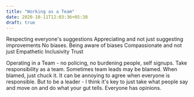 ```yaml
---
title: "Working as a Team"
date: 2020-10-11T12:03:36+05:30
draft: true
---
```


Respecting everyone's suggestions
Appreciating and not just suggesting improvements
No biases. Being aware of biases
Compassionate and not just Empathetic
Inclusivity
Trust

Operating in a Team - no policing, no burdening people, self signups. Take
responsibility as a team. Sometimes team leads may be blamed. When blamed, just
chuck it. It can be annoying to agree when everyone is responsible. But to be a
leader - I think it's key to just take what people say and move on and do what
your gut tells. Everyone has opinions.
